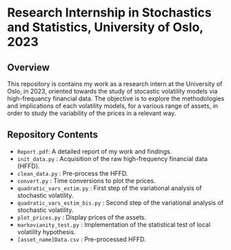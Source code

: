 
# Research Internship in Stochastics and Statistics, University of Oslo, 2023

## Overview

This repository is contains my work as a research intern at the University of Oslo, in 2023, oriented towards the study of stocastic volatility models via high-frequancy financial data. The objective is to explore the methodologies and implications of each volatility models, for a various range of assets, in order to study the variability of the prices in a relevant way.

## Repository Contents

- `Report.pdf`: A detailed report of my work and findings.
- `init_data.py` : Acquisition of the raw high-frequency financial data (HFFD).
- `clean_data.py` : Pre-process the HFFD.
- `convert.py` : Time conversions to plot the prices.
- `quadratic_vars_estim.py` : First step of the variational analysis of stochastic volatility.
- `quadratic_vars_estim_bis.py` : Second step of the variational analysis of stochastic volatility.
- `plot_prices.py` : Display prices of the assets.
- `markovianity_test.py` : Implementation of the statistical test of local volatility hypothesis.
- `[asset_name]Data.csv` : Pre-processed HFFD.
